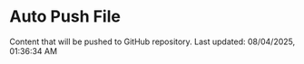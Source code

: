 # Auto Push File

Content that will be pushed to GitHub repository.
Last updated: 08/04/2025, 01:36:34 AM